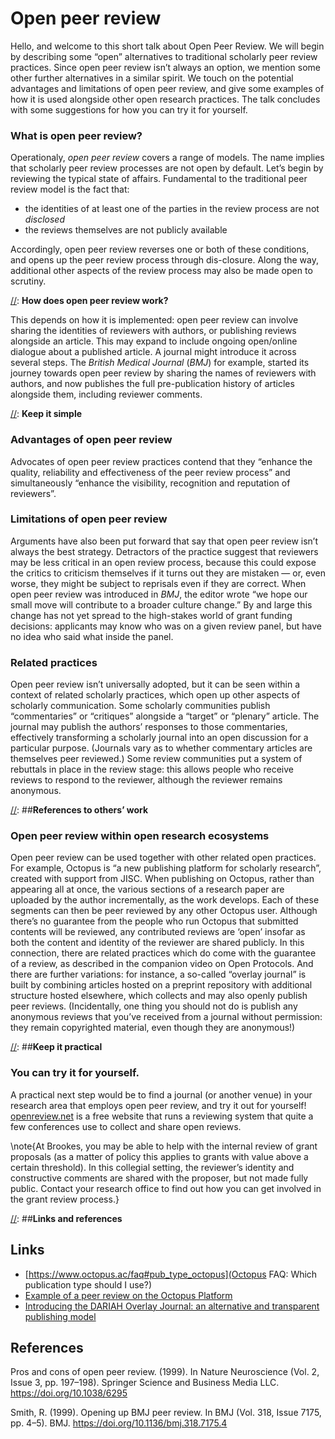 # Open peer review

[//]: ##Outline

Hello, and welcome to this short talk about Open Peer Review. We will begin by describing some “open” alternatives to traditional scholarly peer review practices. Since open peer review isn’t always an option, we mention some other further alternatives in a similar spirit. We touch on the potential advantages and limitations of open peer review, and give some examples of how it is used alongside other open research practices. The talk concludes with some suggestions for how you can try it for yourself.

[//]: ##**Introduction**

### **What is open peer review?**

Operationaly, *open peer review* covers a range of models. The name implies that scholarly peer review processes are not open by default. Let’s begin by reviewing the typical state of affairs. Fundamental to the traditional peer review model is the fact that:

* the identities of at least one of the parties in the review process are not *disclosed*
* the reviews themselves are not publicly available

Accordingly, open peer review reverses one or both of these conditions, and opens up the peer review process through dis-closure.  Along the way, additional other aspects of the review process may also be made open to scrutiny.

[//]: **Flow**

[//]:  **How does open peer review work?**

This depends on how it is implemented: open peer review can involve sharing the identities of reviewers with authors, or publishing reviews alongside an article. This may expand to include ongoing open/online dialogue about a published article.  A journal might introduce it across several steps. The *British Medical Journal* (*BMJ*) for example, started its journey towards open peer review by sharing the names of reviewers with authors, and now publishes the full pre-publication history of articles alongside them, including reviewer comments.

[//]: **Keep it simple**

### **Advantages of open peer review**

Advocates of open peer review practices contend that they “enhance the quality, reliability and effectiveness of the peer review process” and simultaneously “enhance the visibility, recognition and reputation of reviewers”.

### **Limitations of open peer review**

Arguments have also been put forward that say that open peer review isn’t always the best strategy.  Detractors of the practice suggest that reviewers may be less critical in an open review process, because this could expose the critics to criticism themselves if it turns out they are mistaken — or, even worse, they might be subject to reprisals even if they are correct.  When open peer review was introduced in *BMJ*, the editor wrote “we hope our small move will contribute to a broader culture change.”  By and large this change has not yet spread to the high-stakes world of grant funding decisions: applicants may know who was on a given review panel, but have no idea who said what inside the panel.

### **Related practices**

Open peer review isn’t universally adopted, but it can be seen within a context of related scholarly practices, which open up other aspects of scholarly communication. Some scholarly communities publish “commentaries” or “critiques” alongside a “target” or “plenary” article. The journal may publish the authors’ responses to those commentaries, effectively transforming a scholarly journal into an open discussion for a particular purpose. (Journals vary as to whether commentary articles are themselves peer reviewed.) Some review communities put a system of rebuttals in place in the review stage: this allows people who receive reviews to respond to the reviewer, although the reviewer remains anonymous.

[//]: ##**References to others’ work**

### **Open peer review within open research ecosystems**

Open peer review can be used together with other related open practices. For example, Octopus is “a new publishing platform for scholarly research”, created with support from JISC.  When publishing on Octopus, rather than appearing all at once, the various sections of a research paper are uploaded by the author incrementally, as the work develops. Each of these segments can then be peer reviewed by any other Octopus user.  Although there’s no guarantee from the people who run Octopus that submitted contents will be reviewed, any contributed reviews are ‘open’ insofar as both the content and identity of the reviewer are shared publicly.  In this connection, there are related practices which do come with the guarantee of a review, as described in the companion video on Open Protocols.  And there are further variations: for instance, a so-called “overlay journal” is built by combining articles hosted on a preprint repository with additional structure hosted elsewhere, which collects and may also openly publish peer reviews.  (Incidentally, one thing you should not do is publish any anonymous reviews that you’ve received from a journal without permission: they remain copyrighted material, even though they are anonymous\!)

[//]: ##**Keep it practical**

### **You can try it for yourself.**

A practical next step would be to find a journal (or another venue) in your research area that employs open peer review, and try it out for yourself\! [openreview.net](https://openreview.net/) is a free website that runs a reviewing system that quite a few conferences use to collect and share open reviews.

\note{At Brookes, you may be able to help with the internal review of grant proposals (as a matter of policy this applies to grants with value above a certain threshold). In this collegial setting, the reviewer’s identity and constructive comments are shared with the proposer, but not made fully public. Contact your research office to find out how you can get involved in the grant review process.}

[//]: ##**Links and references**

## Links

- [https://www.octopus.ac/faq#pub_type_octopus](Octopus FAQ: Which publication type should I use?)
- [Example of a peer review on the Octopus Platform](https://www.octopus.ac/publications/xtsb-xs05/versions/latest)
- [Introducing the DARIAH Overlay Journal: an alternative and transparent publishing model](https://www.dariah.eu/2024/02/29/introducing-the-dariah-overlay-journal-an-alternative-and-transparent-publishing-model/)

## References

Pros and cons of open peer review. (1999). In Nature Neuroscience (Vol. 2, Issue 3, pp. 197–198). Springer Science and Business Media LLC. https://doi.org/10.1038/6295 

Smith, R. (1999). Opening up BMJ peer review. In BMJ (Vol. 318, Issue 7175, pp. 4–5). BMJ. https://doi.org/10.1136/bmj.318.7175.4  
